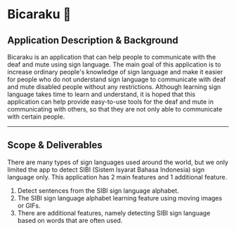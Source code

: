 # Bicaraku :open_hands:

## Application Description & Background
Bicaraku is an application that can help people to communicate with the deaf and mute using sign language. The main goal of this application is to increase ordinary people's knowledge of sign language and make it easier for people who do not understand sign language to communicate with deaf and mute disabled people without any restrictions. Although learning sign language takes time to learn and understand, it is hoped that this application can help provide easy-to-use tools for the deaf and mute in communicating with others, so that they are not only able to communicate with certain people.

---
## Scope & Deliverables
There are many types of sign languages used around the world, but we only limited the app to detect SIBI (Sistem Isyarat Bahasa Indonesia) sign language only. This application has 2 main features and 1 additional feature. 
  1. Detect sentences from the SIBI sign language alphabet. 
  2. The SIBI sign language alphabet learning feature using moving images or GIFs. 
  3. There are additional features, namely detecting SIBI sign language based on words that are often used.

